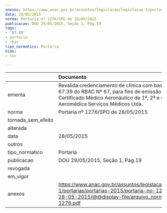 ```yaml
---
anexos: https://www.anac.gov.br/assuntos/legislacao/legislacao-1/portarias/portarias-2015/portaria-no-1276-spo-de-28-05-2015/@@display-file/arquivo_norma/PA2015-1276.pdf
data: 28/05/2015
norma: Portaria nº 1276/SPO de 28/05/2015
publicacao: DOU 29/05/2015, Seção 1, Pág.19
tags:
- '67.39'
- portaria
- rbac
tipo_normatico: Portaria
hide: 
- toc 
 
---
```


|                    | Documento                                                                                                                                                                                   |
|:-------------------|:--------------------------------------------------------------------------------------------------------------------------------------------------------------------------------------------|
| ementa             | Revalida credenciamento de clínica com base na Seção 67.39 do RBAC Nº 67, para fins de emissão de Certificado Médico Aeronáutico de 1ª, 2ª e 4ª classes - Aeromédica Serviços Médicos Ltda. |
| norma              | Portaria nº 1276/SPO de 28/05/2015                                                                                                                                                          |
| tornada_sem_efeito |                                                                                                                                                                                             |
| alterada           |                                                                                                                                                                                             |
| data               | 28/05/2015                                                                                                                                                                                  |
| outros             |                                                                                                                                                                                             |
| tipo_normatico     | Portaria                                                                                                                                                                                    |
| publicacao         | DOU 29/05/2015, Seção 1, Pág.19                                                                                                                                                             |
| revogada           |                                                                                                                                                                                             |
| em_vigor           |                                                                                                                                                                                             |
| anexos             | https://www.anac.gov.br/assuntos/legislacao/legislacao-1/portarias/portarias-2015/portaria-no-1276-spo-de-28-05-2015/@@display-file/arquivo_norma/PA2015-1276.pdf                           |